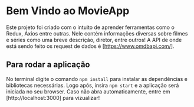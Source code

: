 # Bem Vindo ao MovieApp

Este projeto foi criado com o intuito de aprender ferramentas como o Redux, Axios entre outras.
Nele contém informações diversas sobre filmes e séries como uma breve descrição, diretor, entre outros!
A API de onde está sendo feito os request de dados é [https://www.omdbapi.com/].

## Para rodar a aplicação

No terminal digite o comando `npm install` para instalar as dependências e bibliotecas necessárias. Logo após, insira `npm start` e a aplicação será iniciada no seu browser.
Caso não abra automaticamente, entre em [http://localhost:3000] para vizualizar!
